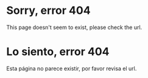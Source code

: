 # Sorry, error 404

This page doesn't seem to exist, please check the url.

# Lo siento, error 404

Esta página no parece existir, por favor revisa el url.